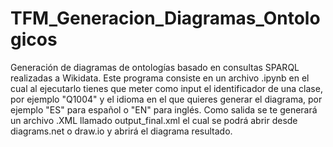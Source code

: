 # TFM_Generacion_Diagramas_Ontologicos
Generación de diagramas de ontologías basado en consultas SPARQL realizadas a Wikidata.
Este programa consiste en un archivo .ipynb en el cual al ejecutarlo tienes que meter como input el identificador de una clase, por ejemplo "Q1004" y el idioma en el que quieres generar el diagrama, por ejemplo "ES" para español o "EN" para inglés.
Como salida se te generará un archivo .XML llamado output_final.xml el cual se podrá abrir desde diagrams.net o draw.io y abrirá el diagrama resultado.
